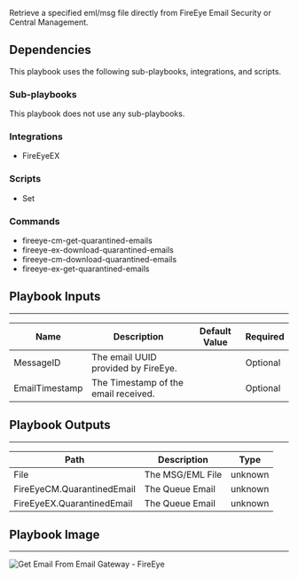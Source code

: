 Retrieve a specified eml/msg file directly from FireEye Email Security or Central Management.

## Dependencies
This playbook uses the following sub-playbooks, integrations, and scripts.

### Sub-playbooks
This playbook does not use any sub-playbooks.

### Integrations
* FireEyeEX

### Scripts
* Set

### Commands
* fireeye-cm-get-quarantined-emails
* fireeye-ex-download-quarantined-emails
* fireeye-cm-download-quarantined-emails
* fireeye-ex-get-quarantined-emails

## Playbook Inputs
---

| **Name** | **Description** | **Default Value** | **Required** |
| --- | --- | --- | --- |
| MessageID | The email UUID provided by FireEye. |  | Optional |
| EmailTimestamp | The Timestamp of the email received.<br/> |  | Optional |

## Playbook Outputs
---

| **Path** | **Description** | **Type** |
| --- | --- | --- |
| File | The MSG/EML File | unknown |
| FireEyeCM.QuarantinedEmail | The Queue Email | unknown |
| FireEyeEX.QuarantinedEmail | The Queue Email | unknown |

## Playbook Image
---
![Get Email From Email Gateway - FireEye](../../doc_files/Get_Email_From_Email_Gateway_-_FireEye.png)